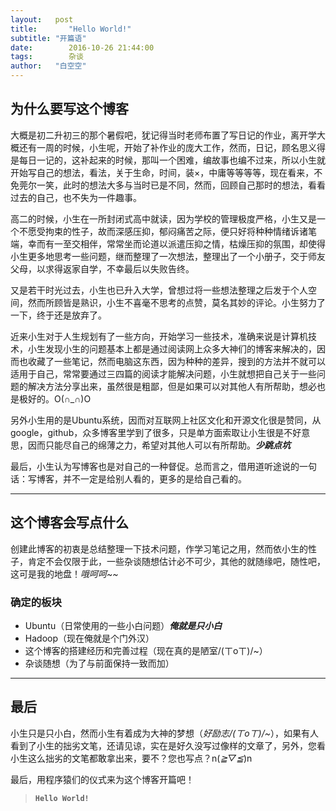 ```yaml
---
layout:   post
title:       "Hello World!"
subtitle: "开篇语"
date:        2016-10-26 21:44:00
tags:        杂谈
author:   "白空空"
---
```


## **为什么要写这个博客**

大概是初二升初三的那个暑假吧，犹记得当时老师布置了写日记的作业，离开学大概还有一周的时候，小生呢，开始了补作业的庞大工作，然而，日记，顾名思义得是每日一记的，这补起来的时候，那叫一个困难，编故事也编不过来，所以小生就开始写自己的想法，看法，关于生命，时间，装×，中庸等等等等，现在看来，不免莞尔一笑，此时的想法大多与当时已是不同，然而，回顾自己那时的想法，看看过去的自己，也不失为一件趣事。

高二的时候，小生在一所封闭式高中就读，因为学校的管理极度严格，小生又是一个不愿受拘束的性子，故而深感压抑，郁闷痛苦之际，便只好将种种情绪诉诸笔端，幸而有一至交相伴，常常坐而论道以派遣压抑之情，枯燥压抑的氛围，却使得小生更多地思考一些问题，继而整理了一次想法，整理出了一个小册子，交于师友父母，以求得返家自学，不幸最后以失败告终。

又是若干时光过去，小生也已升入大学，曾想过将一些想法整理之后发于个人空间，然而所顾皆是熟识，小生不喜毫不思考的点赞，莫名其妙的评论。小生努力了一下，终于还是放弃了。

近来小生对于人生规划有了一些方向，开始学习一些技术，准确来说是计算机技术，小生发现小生的问题基本上都是通过阅读网上众多大神们的博客来解决的，因而也收藏了一些笔记，然而电脑这东西，因为种种的差异，搜到的方法并不就可以适用于自己，常常要通过三四篇的阅读才能解决问题，小生就想把自己关于一些问题的解决方法分享出来，虽然很是粗鄙，但是如果可以对其他人有所帮助，想必也是极好的。O(∩_∩)O

另外小生用的是Ubuntu系统，因而对互联网上社区文化和开源文化很是赞同，从google，github，众多博客里学到了很多，只是单方面索取让小生很是不好意思，因而只能尽自己的绵薄之力，希望对其他人可以有所帮助。***少跳点坑***

最后，小生认为写博客也是对自己的一种督促。总而言之，借用道听途说的一句话：写博客，并不一定是给别人看的，更多的是给自己看的。

---

## **这个博客会写点什么**

创建此博客的初衷是总结整理一下技术问题，作学习笔记之用，然而依小生的性子，肯定不会仅限于此，一些杂谈随想估计必不可少，其他的就随缘吧，随性吧，这可是我的地盘！*哦呵呵~~*

### **确定的板块**
- Ubuntu（日常使用的一些小白问题）***俺就是只小白***
- Hadoop（现在俺就是个门外汉）
- 这个博客的搭建经历和完善过程（现在真的是陋室/(ㄒoㄒ)/~）
- 杂谈随想（为了与前面保持一致而加）

---

## **最后**
小生只是只小白，然而小生有着成为大神的梦想（*好励志/(ㄒoㄒ)/~*），如果有人看到了小生的拙劣文笔，还请见谅，实在是好久没写过像样的文章了，另外，您看小生这么拙劣的文笔都敢拿出来，要不？您也写点？n(*≧▽≦*)n

最后，用程序猿们的仪式来为这个博客开篇吧！

>**`Hello World!`**
